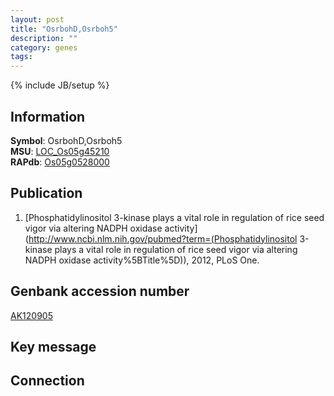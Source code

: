 ```yaml
---
layout: post
title: "OsrbohD,Osrboh5"
description: ""
category: genes
tags: 
---
```

{% include JB/setup %}

## Information
__Symbol__: OsrbohD,Osrboh5  
__MSU__: [LOC_Os05g45210](http://rice.plantbiology.msu.edu/cgi-bin/ORF_infopage.cgi?orf=LOC_Os05g45210)  
__RAPdb__: [Os05g0528000](http://rapdb.dna.affrc.go.jp/viewer/gbrowse_details/irgsp1?name=Os05g0528000)  

## Publication
1. [Phosphatidylinositol 3-kinase plays a vital role in regulation of rice seed vigor via altering NADPH oxidase activity](http://www.ncbi.nlm.nih.gov/pubmed?term=(Phosphatidylinositol 3-kinase plays a vital role in regulation of rice seed vigor via altering NADPH oxidase activity%5BTitle%5D)), 2012, PLoS One.

## Genbank accession number
[AK120905](http://www.ncbi.nlm.nih.gov/nuccore/AK120905)

## Key message

## Connection


